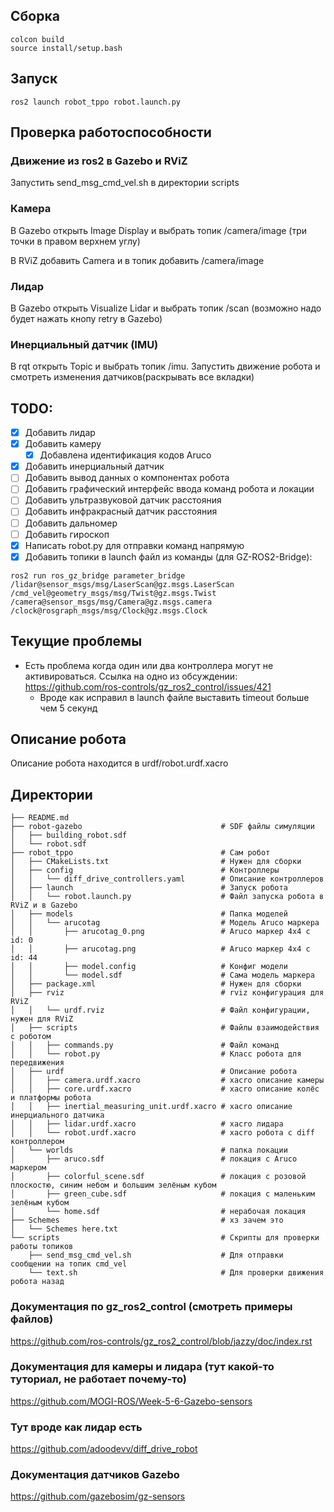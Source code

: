 ## Сборка
```
colcon build
source install/setup.bash
```
## Запуск
```
ros2 launch robot_tppo robot.launch.py
```
## Проверка работоспособности
### Движение из ros2 в Gazebo и RViZ
Запустить send_msg_cmd_vel.sh в директории scripts
### Камера
В Gazebo открыть Image Display и выбрать топик /camera/image (три точки в правом верхнем углу)

В RViZ добавить Camera и в топик добавить /camera/image 
### Лидар
В Gazebo открыть Visualize Lidar и выбрать топик /scan (возможно надо будет нажать кнопу retry в Gazebo)
### Инерциальный датчик (IMU)
В rqt открыть Topic и выбрать топик /imu. Запустить движение робота и смотреть изменения датчиков(раскрывать все вкладки)

## TODO:
- [x] Добавить лидар
- [x] Добавить камеру
    - [x] Добавлена идентификация кодов Aruco  
- [x] Добавить инерциальный датчик
- [ ] Добавить вывод данных о компонентах робота
- [ ] Добавить графический интерфейс ввода команд робота и локации
- [ ] Добавить ультразвуковой датчик расстояния
- [ ] Добавить инфракрасный датчик расстояния
- [ ] Добавить дальномер
- [ ] Добавить гироскоп
- [x] Написать robot.py для отправки команд напрямую
- [x] Добавить топики в launch файл из команды (для GZ-ROS2-Bridge):
```shell
ros2 run ros_gz_bridge parameter_bridge
/lidar@sensor_msgs/msg/LaserScan@gz.msgs.LaserScan
/cmd_vel@geometry_msgs/msg/Twist@gz.msgs.Twist
/camera@sensor_msgs/msg/Camera@gz.msgs.camera
/clock@rosgraph_msgs/msg/Clock@gz.msgs.Clock
```
## Текущие проблемы
- Есть проблема когда один или два контроллера могут не активироваться. Ссылка на одно из обсуждении: https://github.com/ros-controls/gz_ros2_control/issues/421
    - Вроде как исправил в launch файле выставить timeout больше чем 5 секунд
## Описание робота 
Описание робота находится в urdf/robot.urdf.xacro
## Директории
```shell
├── README.md                            
├── robot-gazebo                               # SDF файлы симуляции
│   ├── building_robot.sdf
│   └── robot.sdf
├── robot_tppo                                 # Сам робот
│   ├── CMakeLists.txt                         # Нужен для сборки
│   ├── config                                 # Контроллеры
│   │   └── diff_drive_controllers.yaml        # Описание контроллеров
│   ├── launch                                 # Запуск робота
│   │   └── robot.launch.py                    # Файл запуска робота в RViZ и в Gazebo
│   ├── models                                 # Папка моделей
│   │   └── arucotag                           # Модель Aruco маркера
│   │       ├── arucotag_0.png                 # Aruco маркер 4x4 c id: 0
│   │       ├── arucotag.png                   # Aruco маркер 4x4 c id: 44
│   │       ├── model.config                   # Конфиг модели
│   │       └── model.sdf                      # Сама модель маркера
│   ├── package.xml                            # Нужен для сборки
│   ├── rviz                                   # rviz конфигурация для RViZ
│   │   └── urdf.rviz                          # Файл конфигурации, нужен для RViZ
│   ├── scripts                                # Файлы взаимодействия с роботом
│   │   ├── commands.py                        # Файл команд
│   │   └── robot.py                           # Класс робота для передвижения
│   ├── urdf                                   # Описание робота 
│   │   ├── camera.urdf.xacro                  # xacro описание камеры 
│   │   ├── core.urdf.xacro                    # xacro описание колёс и платформы робота
│   │   ├── inertial_measuring_unit.urdf.xacro # xacro описание инерциального датчика
│   │   ├── lidar.urdf.xacro                   # xacro лидара 
│   │   └── robot.urdf.xacro                   # xacro робота с diff контроллером 
│   └── worlds                                 # папка локации
│       ├── aruco.sdf                          # локация с Aruco маркером
│       ├── colorful_scene.sdf                 # локация с розовой плоскостю, синим небом и большим зелёным кубом
│       ├── green_cube.sdf                     # локация с маленьким зелёным кубом
│       └── home.sdf                           # нерабочая локация
├── Schemes                                    # хз зачем это
│   └── Schemes here.txt
└── scripts                                    # Скрипты для проверки работы топиков             
    ├── send_msg_cmd_vel.sh                    # Для отправки сообщении на топик cmd_vel
    └── text.sh                                # Для проверки движения робота назад
```
### Документация по gz_ros2_control (смотреть примеры файлов)
https://github.com/ros-controls/gz_ros2_control/blob/jazzy/doc/index.rst
### Документация для камеры и лидара (тут какой-то туториал, не работает почему-то)
https://github.com/MOGI-ROS/Week-5-6-Gazebo-sensors
### Тут вроде как лидар есть
https://github.com/adoodevv/diff_drive_robot
### Документация датчиков Gazebo
https://github.com/gazebosim/gz-sensors
